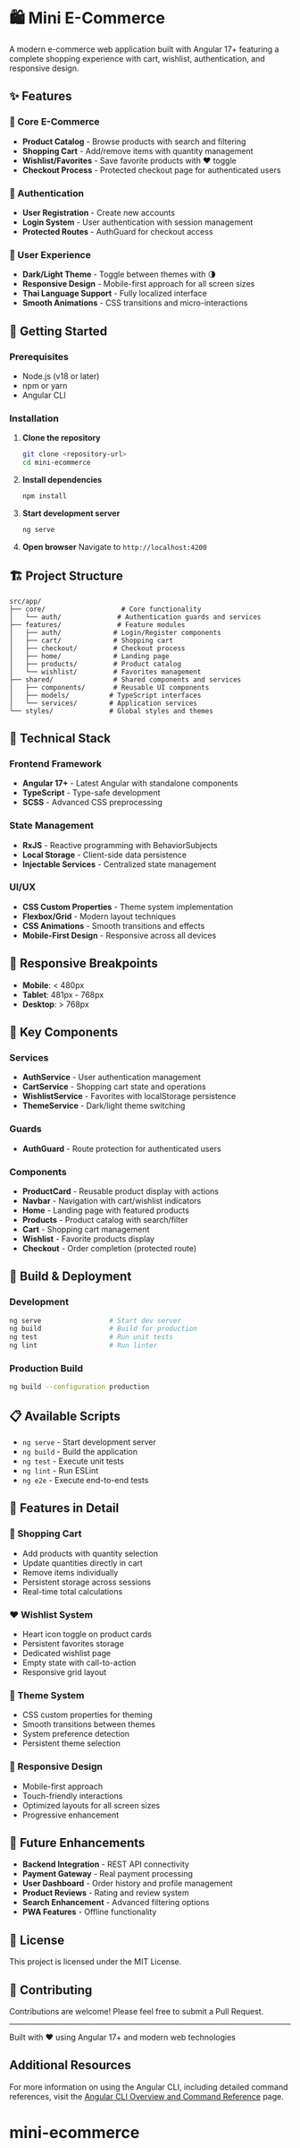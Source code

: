 # 🛍️ Mini E-Commerce

A modern e-commerce web application built with Angular 17+ featuring a complete shopping experience with cart, wishlist, authentication, and responsive design.

## ✨ Features

### 🛒 Core E-Commerce
- **Product Catalog** - Browse products with search and filtering
- **Shopping Cart** - Add/remove items with quantity management
- **Wishlist/Favorites** - Save favorite products with ❤️ toggle
- **Checkout Process** - Protected checkout page for authenticated users

### 🔐 Authentication
- **User Registration** - Create new accounts
- **Login System** - User authentication with session management
- **Protected Routes** - AuthGuard for checkout access

### 🎨 User Experience
- **Dark/Light Theme** - Toggle between themes with 🌗
- **Responsive Design** - Mobile-first approach for all screen sizes
- **Thai Language Support** - Fully localized interface
- **Smooth Animations** - CSS transitions and micro-interactions

## 🚀 Getting Started

### Prerequisites
- Node.js (v18 or later)
- npm or yarn
- Angular CLI

### Installation

1. **Clone the repository**
   ```bash
   git clone <repository-url>
   cd mini-ecommerce
   ```

2. **Install dependencies**
   ```bash
   npm install
   ```

3. **Start development server**
   ```bash
   ng serve
   ```

4. **Open browser**
   Navigate to `http://localhost:4200`

## 🏗️ Project Structure

```
src/app/
├── core/                   # Core functionality
│   └── auth/              # Authentication guards and services
├── features/              # Feature modules
│   ├── auth/             # Login/Register components
│   ├── cart/             # Shopping cart
│   ├── checkout/         # Checkout process
│   ├── home/             # Landing page
│   ├── products/         # Product catalog
│   └── wishlist/         # Favorites management
├── shared/               # Shared components and services
│   ├── components/       # Reusable UI components
│   ├── models/          # TypeScript interfaces
│   └── services/        # Application services
└── styles/              # Global styles and themes
```

## 🔧 Technical Stack

### Frontend Framework
- **Angular 17+** - Latest Angular with standalone components
- **TypeScript** - Type-safe development
- **SCSS** - Advanced CSS preprocessing

### State Management
- **RxJS** - Reactive programming with BehaviorSubjects
- **Local Storage** - Client-side data persistence
- **Injectable Services** - Centralized state management

### UI/UX
- **CSS Custom Properties** - Theme system implementation
- **Flexbox/Grid** - Modern layout techniques
- **CSS Animations** - Smooth transitions and effects
- **Mobile-First Design** - Responsive across all devices

## 📱 Responsive Breakpoints

- **Mobile**: < 480px
- **Tablet**: 481px - 768px
- **Desktop**: > 768px

## 🎯 Key Components

### Services
- **AuthService** - User authentication management
- **CartService** - Shopping cart state and operations
- **WishlistService** - Favorites with localStorage persistence
- **ThemeService** - Dark/light theme switching

### Guards
- **AuthGuard** - Route protection for authenticated users

### Components
- **ProductCard** - Reusable product display with actions
- **Navbar** - Navigation with cart/wishlist indicators
- **Home** - Landing page with featured products
- **Products** - Product catalog with search/filter
- **Cart** - Shopping cart management
- **Wishlist** - Favorite products display
- **Checkout** - Order completion (protected route)

## 🚀 Build & Deployment

### Development
```bash
ng serve                 # Start dev server
ng build                 # Build for production
ng test                  # Run unit tests
ng lint                  # Run linter
```

### Production Build
```bash
ng build --configuration production
```

## 📋 Available Scripts

- `ng serve` - Start development server
- `ng build` - Build the application
- `ng test` - Execute unit tests
- `ng lint` - Run ESLint
- `ng e2e` - Execute end-to-end tests

## 🌟 Features in Detail

### 🛒 Shopping Cart
- Add products with quantity selection
- Update quantities directly in cart
- Remove items individually
- Persistent storage across sessions
- Real-time total calculations

### ❤️ Wishlist System
- Heart icon toggle on product cards
- Persistent favorites storage
- Dedicated wishlist page
- Empty state with call-to-action
- Responsive grid layout

### 🎨 Theme System
- CSS custom properties for theming
- Smooth transitions between themes
- System preference detection
- Persistent theme selection

### 📱 Responsive Design
- Mobile-first approach
- Touch-friendly interactions
- Optimized layouts for all screen sizes
- Progressive enhancement

## 🔮 Future Enhancements

- **Backend Integration** - REST API connectivity
- **Payment Gateway** - Real payment processing
- **User Dashboard** - Order history and profile management
- **Product Reviews** - Rating and review system
- **Search Enhancement** - Advanced filtering options
- **PWA Features** - Offline functionality

## 📄 License

This project is licensed under the MIT License.

## 🤝 Contributing

Contributions are welcome! Please feel free to submit a Pull Request.

---

Built with ❤️ using Angular 17+ and modern web technologies

## Additional Resources

For more information on using the Angular CLI, including detailed command references, visit the [Angular CLI Overview and Command Reference](https://angular.dev/tools/cli) page.
# mini-ecommerce
